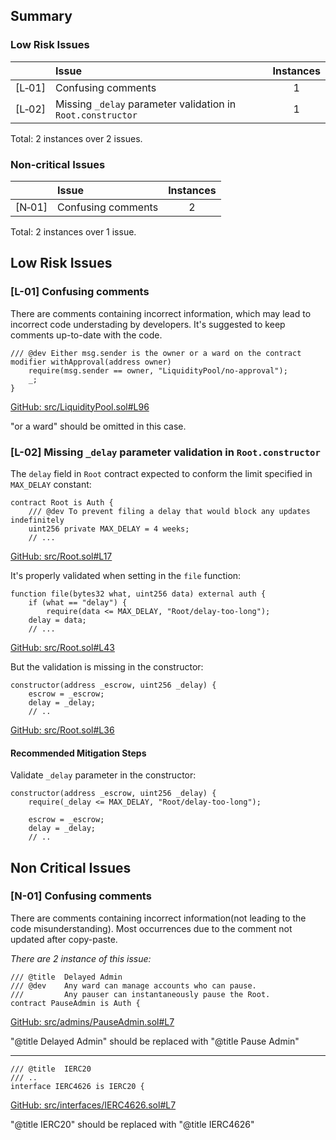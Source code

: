 ## Summary

### Low Risk Issues

| |Issue|Instances|
|-|:-|:-:|
| [L&#x2011;01] | Confusing comments | 1 | 
| [L&#x2011;02] | Missing `_delay` parameter validation in `Root.constructor` | 1 | 

Total: 2 instances over 2 issues.

### Non-critical Issues

| |Issue|Instances|
|-|:-|:-:|
| [N&#x2011;01] | Confusing comments | 2 | 

Total: 2 instances over 1 issue.


## Low Risk Issues

### [L-01] Confusing comments

There are comments containing incorrect information, which may lead to incorrect code understading by developers. It's suggested to keep comments up-to-date with the code.

```solidity
/// @dev Either msg.sender is the owner or a ward on the contract
modifier withApproval(address owner)
    require(msg.sender == owner, "LiquidityPool/no-approval");
    _;
}
```
[GitHub: src/LiquidityPool.sol#L96](https://github.com/code-423n4/2023-09-centrifuge/blob/512e7a71ebd9ae76384f837204216f26380c9f91/src/LiquidityPool.sol#L96)

"or a ward" should be omitted in this case.

### [L-02] Missing `_delay` parameter validation in `Root.constructor`

The `delay` field in `Root` contract expected to conform the limit specified in `MAX_DELAY` constant:

```solidity
contract Root is Auth {
    /// @dev To prevent filing a delay that would block any updates indefinitely
    uint256 private MAX_DELAY = 4 weeks;
    // ...
```
[GitHub: src/Root.sol#L17](https://github.com/code-423n4/2023-09-centrifuge/blob/512e7a71ebd9ae76384f837204216f26380c9f91/src/Root.sol#L17)

It's properly validated when setting in the `file` function:

```solidity
function file(bytes32 what, uint256 data) external auth {
    if (what == "delay") {
        require(data <= MAX_DELAY, "Root/delay-too-long");
	delay = data;
    // ...
```
[GitHub: src/Root.sol#L43](https://github.com/code-423n4/2023-09-centrifuge/blob/512e7a71ebd9ae76384f837204216f26380c9f91/src/Root.sol#L43)

But the validation is missing in the constructor:

```solidity
constructor(address _escrow, uint256 _delay) {
    escrow = _escrow;
    delay = _delay;
    // ..
```
[GitHub: src/Root.sol#L36](https://github.com/code-423n4/2023-09-centrifuge/blob/512e7a71ebd9ae76384f837204216f26380c9f91/src/Root.sol#L36)
#### Recommended Mitigation Steps

Validate `_delay` parameter in the constructor:

```solidity
constructor(address _escrow, uint256 _delay) {
    require(_delay <= MAX_DELAY, "Root/delay-too-long");

    escrow = _escrow;
    delay = _delay;
    // ..
```


## Non Critical Issues

### [N-01] Confusing comments

There are comments containing incorrect information(not leading to the code misunderstanding). Most occurrences due to the comment not updated after copy-paste.

*There are 2 instance of this issue:*

```solidity
/// @title  Delayed Admin
/// @dev    Any ward can manage accounts who can pause.
///         Any pauser can instantaneously pause the Root.
contract PauseAdmin is Auth {
```
[GitHub: src/admins/PauseAdmin.sol#L7](https://github.com/code-423n4/2023-09-centrifuge/blob/512e7a71ebd9ae76384f837204216f26380c9f91/src/admins/PauseAdmin.sol#L7)

"@title  Delayed Admin" should be replaced with "@title  Pause Admin"

---

```solidity
/// @title  IERC20
/// ..
interface IERC4626 is IERC20 {
```
[GitHub: src/interfaces/IERC4626.sol#L7](https://github.com/code-423n4/2023-09-centrifuge/blob/512e7a71ebd9ae76384f837204216f26380c9f91/src/interfaces/IERC4626.sol#L7)

"@title  IERC20" should be replaced with "@title  IERC4626"